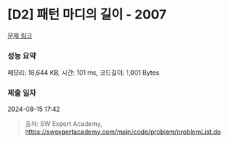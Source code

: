 # [D2] 패턴 마디의 길이 - 2007 

[문제 링크](https://swexpertacademy.com/main/code/problem/problemDetail.do?contestProbId=AV5P1kNKAl8DFAUq) 

### 성능 요약

메모리: 18,644 KB, 시간: 101 ms, 코드길이: 1,001 Bytes

### 제출 일자

2024-08-15 17:42



> 출처: SW Expert Academy, https://swexpertacademy.com/main/code/problem/problemList.do